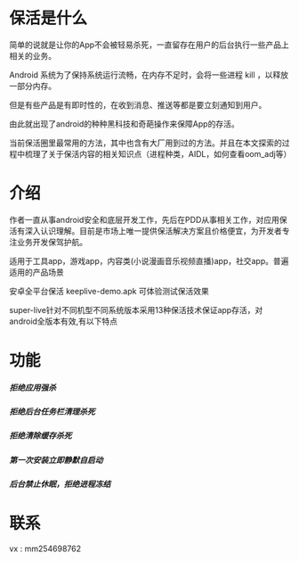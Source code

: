# 保活是什么

简单的说就是让你的App不会被轻易杀死，一直留存在用户的后台执行一些产品上相关的业务。

Android 系统为了保持系统运行流畅，在内存不足时，会将一些进程 kill ，以释放一部分内存。

但是有些产品是有即时性的，在收到消息、推送等都是要立刻通知到用户。

由此就出现了android的种种黑科技和奇葩操作来保障App的存活。

当前保活圈里最常用的方法，其中也含有大厂用到过的方法。并且在本文探索的过程中梳理了关于保活内容的相关知识点（进程种类，AIDL，如何查看oom_adj等）


# 介绍

作者一直从事android安全和底层开发工作，先后在PDD从事相关工作，对应用保活有深入认识理解。目前是市场上唯一提供保活解决方案且价格便宜，为开发者专注业务开发保驾护航。

适用于工具app，游戏app，内容类(小说漫画音乐视频直播)app，社交app。普遍适用的产品场景

安卓全平台保活 keeplive-demo.apk 可体验测试保活效果

super-live针对不同机型不同系统版本采用13种保活技术保证app存活，对android全版本有效,有以下特点


# 功能

##### 拒绝应用强杀
##### 拒绝后台任务栏清理杀死
##### 拒绝清除缓存杀死
##### 第一次安装立即静默自启动
##### 后台禁止休眠，拒绝进程冻结


# 联系

vx : mm254698762
